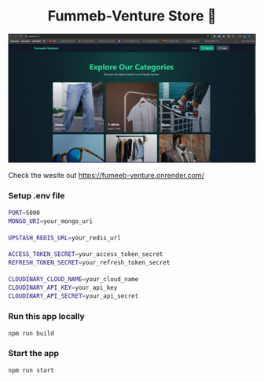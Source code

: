 <h1 align="center">Fummeb-Venture Store 🛒</h1>

![Demo App](/frontend/public/screenshot-for-readme.png)

Check the wesite out https://fumeeb-venture.onrender.com/

### Setup .env file

```bash
PORT=5000
MONGO_URI=your_mongo_uri

UPSTASH_REDIS_URL=your_redis_url

ACCESS_TOKEN_SECRET=your_access_token_secret
REFRESH_TOKEN_SECRET=your_refresh_token_secret

CLOUDINARY_CLOUD_NAME=your_cloud_name
CLOUDINARY_API_KEY=your_api_key
CLOUDINARY_API_SECRET=your_api_secret
```

### Run this app locally

```shell
npm run build
```

### Start the app

```shell
npm run start
```
